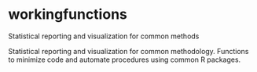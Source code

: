 # workingfunctions
Statistical reporting and visualization for common methods

Statistical reporting and visualization for common methodology. Functions to minimize code and automate procedures using common R packages.
